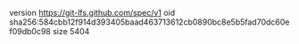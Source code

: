 version https://git-lfs.github.com/spec/v1
oid sha256:584cbb12f914d393405baad463713612cb0890bc8e5b5fad70dc60ef09db0c98
size 5404
